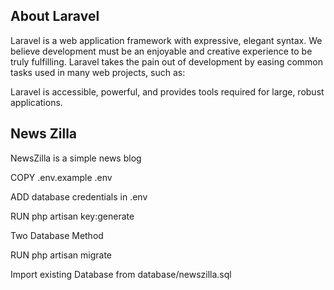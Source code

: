 ## About Laravel

Laravel is a web application framework with expressive, elegant syntax. We believe development must be an enjoyable and creative experience to be truly fulfilling. Laravel takes the pain out of development by easing common tasks used in many web projects, such as:

Laravel is accessible, powerful, and provides tools required for large, robust applications.


## News Zilla

NewsZilla is a simple news blog

COPY .env.example .env

ADD database credentials in .env

RUN php artisan key:generate

Two Database Method

RUN php artisan migrate

Import existing Database from database/newszilla.sql

